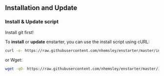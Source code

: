 ## Installation and Update

### Install & Update script

Install git first!


To **install** or **update** enstarter, you can use the install script using cURL:

```sh
curl -o- https://raw.githubusercontent.com/nhemsley/enstarter/master/install | bash
```

or Wget:

```sh
wget -qO- https://raw.githubusercontent.com/nhemsley/enstarter/master/install | bash
```
